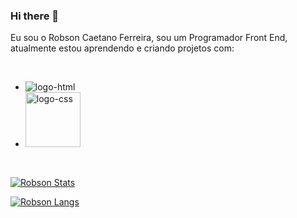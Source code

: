 ### Hi there 👋

Eu sou o Robson Caetano Ferreira, sou um Programador Front End, atualmente estou aprendendo e criando projetos com:

<br/>

 - <img src="https://img.shields.io/badge/HTML5-E34F26?style=for-the-badge&logo=html5&logoColor=white" alt="logo-html">

 - <img src="https://img.shields.io/badge/CSS3-1572B6?style=for-the-badge&logo=css3&logoColor=white" alt="logo-css" width="88px">
 
 <br/>
 
[![Robson Stats](https://github-readme-stats.vercel.app/api?username=RobsonCaetanoFerreira)](https://github.com/anuraghazra/github-readme-stats)

[![Robson Langs](https://github-readme-stats.vercel.app/api/top-langs/?username=RobsonCaetanoFerreira)](https://github.com/anuraghazra/github-readme-stats)



